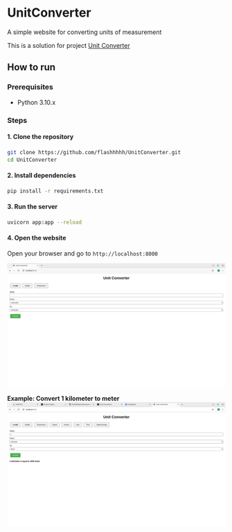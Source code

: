 # UnitConverter
A simple website for converting units of measurement

This is a solution for project [Unit Converter](https://roadmap.sh/projects/unit-converter)

## How to run
### Prerequisites
- Python 3.10.x

### Steps
#### 1. Clone the repository
```bash
git clone https://github.com/flashhhhh/UnitConverter.git
cd UnitConverter
```

#### 2. Install dependencies
```bash
pip install -r requirements.txt
```

#### 3. Run the server
```bash
uvicorn app:app --reload
```

#### 4. Open the website
Open your browser and go to `http://localhost:8000`

![Demo](demo.png)

**Example: Convert 1 kilometer to meter**
![1kilometertometer](1kilometertometer.png)